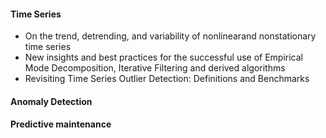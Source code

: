 
#### Time Series 

- On the trend, detrending, and variability of nonlinearand nonstationary time series
- New insights and best practices for the successful use of Empirical Mode Decomposition, Iterative Filtering and derived algorithms
- Revisiting Time Series Outlier Detection: Definitions and Benchmarks


#### Anomaly Detection 


#### Predictive maintenance 
